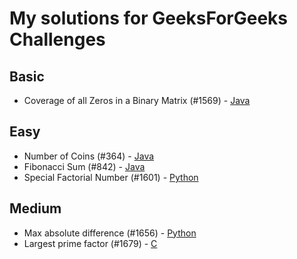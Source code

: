 # My solutions for GeeksForGeeks Challenges

## Basic
* Coverage of all Zeros in a Binary Matrix (#1569) - [Java](https://github.com/Liblor/GeeksForGeeks/blob/master/1569_Coverage_of_0_Binary_Matrix/java/BinaryMatrixCoverage.java)

## Easy
*	Number of Coins (#364) - [Java](https://github.com/Liblor/GeeksForGeeks/blob/master/364_Number_of_Coins/java/GFG.java)
* Fibonacci Sum (#842) - [Java](https://github.com/Liblor/GeeksForGeeks/blob/master/842_Fibonacci_Sum/java/GFG.java)
* Special Factorial Number (#1601) - [Python](https://github.com/Liblor/GeeksForGeeks/blob/master/1601_Special_Factorial_Number/python/special_fac.py)

## Medium
*	Max absolute difference (#1656) - [Python](https://github.com/Liblor/GeeksForGeeks/blob/master/1656_Max_absolute_difference/python/max_diff.py)
* Largest prime factor (#1679) - [C](https://github.com/Liblor/GeeksForGeeks/blob/master/1679_Largest_prime_factor/c/largest_prime_factor.c)
